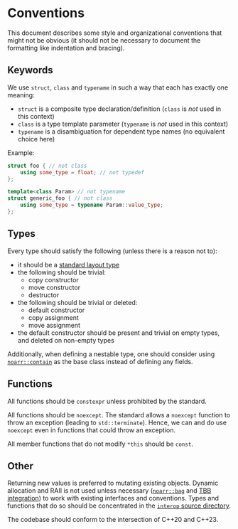 # Conventions

This document describes some style and organizational conventions that might not be obvious
(it should not be necessary to document the formatting like indentation and bracing).


## Keywords

We use `struct`, `class` and `typename` in such a way that each has exactly one meaning:

- `struct` is a composite type declaration/definition (`class` is *not* used in this context)
- `class` is a type template parameter (`typename` is *not* used in this context)
- `typename` is a disambiguation for dependent type names (no equivalent choice here)

Example:

```cpp
struct foo { // not class
	using some_type = float; // not typedef
};

template<class Param> // not typename
struct generic_foo { // not class
	using some_type = typename Param::value_type;
};
```


## Types

Every type should satisfy the following (unless there is a reason not to):

- it should be a [standard layout type](https://en.cppreference.com/w/cpp/named_req/StandardLayoutType)
- the following should be trivial:
  - copy constructor
  - move constructor
  - destructor
- the following should be trivial or deleted:
  - default constructor
  - copy assignment
  - move assignment
- the default constructor should be present and trivial on empty types, and deleted on non-empty types

Additionally, when defining a nestable type, one should consider using [`noarr::contain`](Contain.md) as the base class instead of defining any fields.


## Functions

All functions should be `constexpr` unless prohibited by the standard.

All functions should be `noexcept`.
The standard allows a `noexcept` function to throw an exception (leading to `std::terminate`).
Hence, we can and do use `noexcept` even in functions that could throw an exception.

All member functions that do not modify `*this` should be `const`.


## Other

Returning new values is preferred to mutating existing objects.
Dynamic allocation and RAII is not used unless necessary ([`noarr::bag`](../BasicUsage.md#bag) and [TBB integration](../Traverser.md#traverser-range-and-tbb-integration))
to work with existing interfaces and conventions.
Types and functions that do so should be concentrated in the [`interop` source directory](../../include/noarr/structures/interop/).

The codebase should conform to the intersection of C++20 and C++23.

